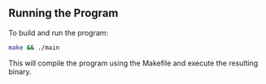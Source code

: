 ## Running the Program

To build and run the program:

```bash
make && ./main
```

This will compile the program using the Makefile and execute the resulting binary.